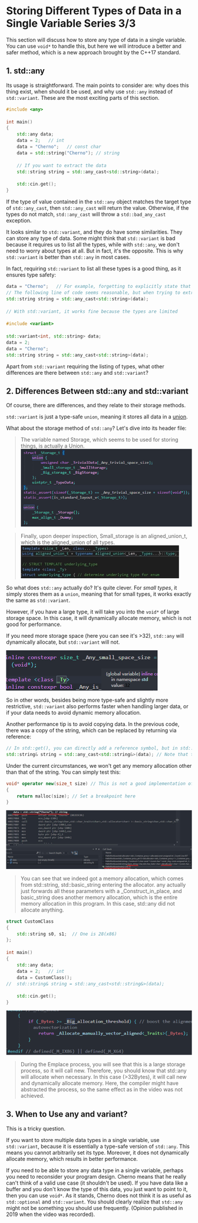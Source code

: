 # Storing Different Types of Data in a Single Variable Series 3/3

This section will discuss how to store any type of data in a single variable. You can use `void*` to handle this, but here we will introduce a better and safer method, which is a new approach brought by the C++17 standard.

## 1. std::any

Its usage is straightforward. The main points to consider are: why does this thing exist, when should it be used, and why use `std::any` instead of `std::variant`. These are the most exciting parts of this section.

```cpp
#include <any>

int main()
{
	std::any data;
	data = 2;   // int
	data = "Cherno";   // const char
	data = std::string("Cherno"); // string

	// If you want to extract the data
	std::string string = std::any_cast<std::string>(data);

	std::cin.get();
}
```

If the type of value contained in the `std::any` object matches the target type of `std::any_cast`, then `std::any_cast` will return the value. Otherwise, if the types do not match, `std::any_cast` will throw a `std::bad_any_cast` exception.

It looks similar to `std::variant`, and they do have some similarities. They can store any type of data. Some might think that `std::variant` is bad because it requires us to list all the types, while with `std::any`, we don't need to worry about types at all. But in fact, it's the opposite. This is why `std::variant` is better than `std::any` in most cases.

In fact, requiring `std::variant` to list all these types is a good thing, as it ensures type safety:

```cpp
data = "Cherno";   // For example, forgetting to explicitly state that this is a string
// The following line of code seems reasonable, but when trying to extract, you encounter a problem: data is a const char*
std::string string = std::any_cast<std::string>(data);

// With std::variant, it works fine because the types are limited

#include <variant>

std::variant<int, std::string> data;
data = 2;
data = "Cherno";
std::string string = std::any_cast<std::string>(data);
```

Apart from `std::variant` requiring the listing of types, what other differences are there between `std::any` and `std::variant`?

## 2. Differences Between std::any and std::variant

Of course, there are differences, and they relate to their storage methods.

`std::variant` is just a type-safe `union`, meaning it stores all data in a [union](67%20Unions%20in%20C++.md).

What about the storage method of `std::any`? Let's dive into its header file:

> The variable named Storage, which seems to be used for storing things, is actually a Union.
> ![](./storage%20bag/Pasted%20image%2020230802013345.png)

> Finally, upon deeper inspection, Small_storage is an aligned_union_t, which is the aligned_union of all types.
> ![](./storage%20bag/Pasted%20image%2020230802013626.png)

So what does `std::any` actually do? It's quite clever. For _small types_, it simply stores them as a `union`, meaning that for small types, it works exactly the same as `std::variant`.

However, if you have a large type, it will take you into the `void*` of large storage space. In this case, it will dynamically allocate memory, which is not good for performance.

If you need more storage space (here you can see it's >32), `std::any` will dynamically allocate, but `std::variant` will not.

![](./storage%20bag/Pasted%20image%2020230802014151.png)

So in other words, besides being more type-safe and slightly more restrictive, `std::variant` also performs faster when handling larger data, or if your data needs to avoid dynamic memory allocation.

Another performance tip is to avoid copying data. In the previous code, there was a copy of the string, which can be replaced by returning via reference:

```cpp
// In std::get(), you can directly add a reference symbol, but in std::any_cast, you need to insert the reference into the template parameter to optimize well
std::string& string = std::any_cast<std::string&>(data); // Note that the reference is also used in the template parameter here
```

Under the current circumstances, we won't get any memory allocation other than that of the string. You can simply test this:

```cpp
void* operator new(size_t size) // This is not a good implementation of the new operator, so do not use it in any production code
{
	return malloc(size); // Set a breakpoint here
}
```

![](./storage%20bag/屏幕截图%202023-08-03%20005450.jpg)

> You can see that we indeed got a memory allocation, which comes from std::string, std::basic_string entering the allocator. any actually just forwards all these parameters with a \_Construct_in_place, and basic_string does another memory allocation, which is the entire memory allocation in this program. In this case, std::any did not allocate anything.

```cpp
struct CustomClass
{
	std::string s0, s1;  // One is 28(x86)
};

int main()
{
	std::any data;
	data = 2;   // int
	data = CustomClass();
//	std::string& string = std::any_cast<std::string&>(data);

	std::cin.get();
}

```

![](./storage%20bag/Pasted%20image%2020230803011322.png)

> During the Emplace process, you will see that this is a large storage process, so it will call new. Therefore, you should know that std::any will allocate when necessary. In this case (>32Bytes), it will call new and dynamically allocate memory. Here, the compiler might have abstracted the process, so the same effect as in the video was not achieved.

## 3. When to Use any and variant?

This is a tricky question.

If you want to store multiple data types in a single variable, use `std::variant`, because it is essentially a type-safe version of `std::any`. This means you cannot arbitrarily set its type. Moreover, it does not dynamically allocate memory, which results in better performance.

If you need to be able to store any data type in a single variable, perhaps you need to reconsider your program design. Cherno means that he really can't think of a valid use case (it shouldn't be used). If you have data like a buffer and you don't know the type of this data, you just want to point to it, then you can use `void*`. As it stands, Cherno does not think it is as useful as `std::optional` and `std::variant`. You should clearly realize that `std::any` might not be something you should use frequently. (Opinion published in 2019 when the video was recorded).